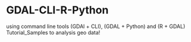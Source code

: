# GDAL-CLI-R-Python
 using command line tools (GDAl + CLI), (GDAL + Python) and (R + GDAL) Tutorial_Samples to analysis geo data!

